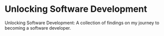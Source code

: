 # Unlocking Software Development
Unlocking Software Development: A collection of findings on my journey to becoming a software developer.
